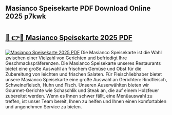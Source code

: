 ## Masianco Speisekarte PDF Download Online 2025 p7kwk

# <h2><a href="http://gccb6o6.nevu.top/?p=Masianco+Speisekarte">🔗 👉🔴 Masianco Speisekarte 2025 PDF</a></h2>

[![Masianco Speisekarte 2025 PDF](https://i.imgur.com/dBaPXMq.png)](http://gccb6o6.nevu.top/?p=Masianco+Speisekarte)
Die Masianco Speisekarte ist die Wahl zwischen einer Vielzahl von Gerichten und befriedigt Ihre Geschmackspräferenzen. Die Masianco Speisekarte unseres Restaurants bietet eine große Auswahl an frischem Gemüse und Obst für die Zubereitung von leichten und frischen Salaten. Für Fleischliebhaber bietet unsere Masianco Speisekarte eine große Auswahl an Gerichten: Rindfleisch, Schweinefleisch, Huhn und Fisch. Unseren Auserwählten bieten wir Gourmet-Gerichte wie Schaschlik und Steak an, die auf einem Holzfeuer zubereitet werden. Wenn es Ihnen schwer fällt, eine Menüauswahl zu treffen, ist unser Team bereit, Ihnen zu helfen und Ihnen einen komfortablen und angenehmen Service zu bieten.
